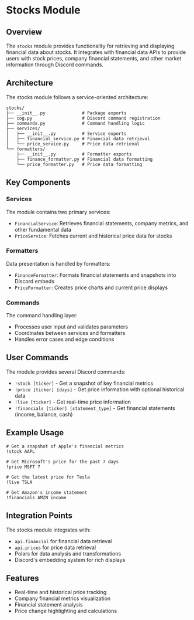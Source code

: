# Stocks Module

## Overview

The `stocks` module provides functionality for retrieving and displaying financial data about stocks. It integrates with financial data APIs to provide users with stock prices, company financial statements, and other market information through Discord commands.

## Architecture

The stocks module follows a service-oriented architecture:

```
stocks/
├── __init__.py              # Package exports
├── cog.py                   # Discord command registration
├── commands.py              # Command handling logic
├── services/
│   ├── __init__.py          # Service exports
│   ├── financial_service.py # Financial data retrieval
│   └── price_service.py     # Price data retrieval
└── formatters/
    ├── __init__.py          # Formatter exports
    ├── finance_formatter.py # Financial data formatting
    └── price_formatter.py   # Price data formatting
```

## Key Components

### Services

The module contains two primary services:

* `FinancialService`: Retrieves financial statements, company metrics, and other fundamental data
* `PriceService`: Fetches current and historical price data for stocks

### Formatters

Data presentation is handled by formatters:

* `FinanceFormatter`: Formats financial statements and snapshots into Discord embeds
* `PriceFormatter`: Creates price charts and current price displays

### Commands

The command handling layer:

* Processes user input and validates parameters
* Coordinates between services and formatters
* Handles error cases and edge conditions

## User Commands

The module provides several Discord commands:

* `!stock [ticker]` - Get a snapshot of key financial metrics
* `!price [ticker] [days]` - Get price information with optional historical data
* `!live [ticker]` - Get real-time price information
* `!financials [ticker] [statement_type]` - Get financial statements (income, balance, cash)

## Example Usage

```
# Get a snapshot of Apple's financial metrics
!stock AAPL

# Get Microsoft's price for the past 7 days
!price MSFT 7

# Get the latest price for Tesla
!live TSLA

# Get Amazon's income statement
!financials AMZN income
```

## Integration Points

The stocks module integrates with:

* `api.financial` for financial data retrieval
* `api.prices` for price data retrieval
* Polars for data analysis and transformations
* Discord's embedding system for rich displays

## Features

* Real-time and historical price tracking
* Company financial metrics visualization
* Financial statement analysis
* Price change highlighting and calculations

